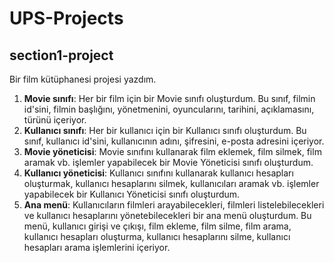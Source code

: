 # UPS-Projects

## section1-project

Bir film kütüphanesi projesi yazdım.
1. **Movie sınıfı**: Her bir film için bir Movie sınıfı oluşturdum. Bu sınıf, filmin id'sini, filmin başlığını, yönetmenini, oyuncularını, tarihini, açıklamasını, türünü içeriyor.
2. **Kullanıcı sınıfı**: Her bir kullanıcı için bir Kullanıcı sınıfı oluşturdum. Bu sınıf, kullanıcı id'sini, kullanıcının adını, şifresini, e-posta adresini içeriyor.
3. **Movie yöneticisi**: Movie sınıfını kullanarak film eklemek, film silmek, film aramak vb. işlemler yapabilecek bir Movie Yöneticisi sınıfı oluşturdum.
4. **Kullanıcı yöneticisi**: Kullanıcı sınıfını kullanarak kullanıcı hesapları oluşturmak, kullanıcı hesaplarını silmek, kullanıcıları aramak vb. işlemler yapabilecek bir Kullanıcı Yöneticisi sınıfı oluşturdum.
5. **Ana menü**: Kullanıcıların filmleri arayabilecekleri, filmleri listelebilecekleri ve kullanıcı hesaplarını yönetebilecekleri bir ana menü oluşturdum. Bu menü, kullanıcı girişi ve çıkışı, film ekleme, film silme, film arama, kullanıcı hesapları oluşturma, kullanıcı hesaplarını silme, kullanıcı hesapları arama işlemlerini içeriyor.
